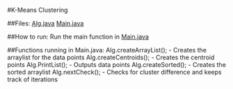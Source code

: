 #K-Means Clustering


##Files:
[Alg.java](/Alg.java)
[Main.java](/Main.java)


##How to run:
Run the main function in [Main.java](/Main.java)


##Functions running in Main.java:
Alg.createArrayList(); - Creates the arraylist for the data points
Alg.createCentroids(); - Creates the centroid points
Alg.PrintList(); - Outputs data points
Alg.createSorted(); - Creates the sorted arraylist
Alg.nextCheck(); - Checks for cluster difference and keeps track of iterations

